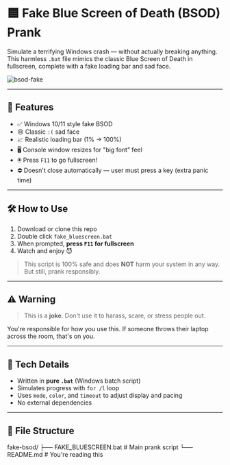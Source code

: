 # 🟦 Fake Blue Screen of Death (BSOD) Prank

Simulate a terrifying Windows crash — without actually breaking anything.  
This harmless `.bat` file mimics the classic Blue Screen of Death in fullscreen, complete with a fake loading bar and sad face.

![bsod-fake](https://user-images.githubusercontent.com/your/image/here.png) <!-- 썸네일 있으면 넣어줘 -->

---

## 🧩 Features

- ✅ Windows 10/11 style fake BSOD
- 😢 Classic `:(` sad face
- 📈 Realistic loading bar (1% → 100%)
- 🖥️ Console window resizes for "big font" feel
- 🖲️ Press `F11` to go fullscreen!
- ⛔ Doesn't close automatically — user must press a key (extra panic time)

---

## 🛠️ How to Use

1. Download or clone this repo  
2. Double click `fake_bluescreen.bat`
3. When prompted, **press `F11` for fullscreen**  
4. Watch and enjoy 😈

> This script is 100% safe and does **NOT** harm your system in any way.  
> But still, prank responsibly.

---

## ⚠️ Warning

> This is a **joke**. Don't use it to harass, scare, or stress people out.

You're responsible for how you use this. If someone throws their laptop across the room, that's on you.

---

## 🧪 Tech Details

- Written in **pure `.bat`** (Windows batch script)
- Simulates progress with `for /l` loop
- Uses `mode`, `color`, and `timeout` to adjust display and pacing
- No external dependencies

---

## 📁 File Structure

fake-bsod/
├── FAKE_BLUESCREEN.bat # Main prank script
└── README.md # You're reading this
